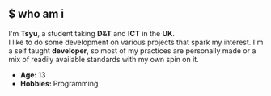 <div>
    <h2 align="left"><b>$ who am i</b></h2>
    <p align="left">I'm <b>Tsyu</b>, a student taking <b>D&T</b> and <b>ICT</b> in the <b>UK</b>.<br>I like to do some development on various projects that spark my interest. I'm a self taught <b>developer</b>, so most of my practices are personally made or a mix of readily available standards with my own spin on it.</p>
    <ul>
        <li><b>Age: </b>13</li>
        <li><b>Hobbies: </b>Programming</li>
    </ul>
</div>
